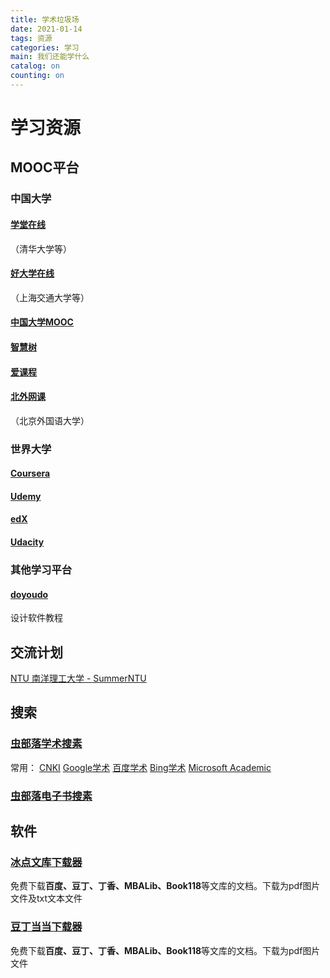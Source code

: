 ```yaml
---
title: 学术垃圾场
date: 2021-01-14
tags: 资源
categories: 学习
main: 我们还能学什么
catalog: on
counting: on
---
```

# 学习资源

## MOOC平台
### 中国大学
#### [学堂在线](https://next.xuetangx.com)
（清华大学等）
#### [好大学在线](https://www.cnmooc.org)
（上海交通大学等）
#### [中国大学MOOC](https://www.icourse163.org)
#### [智慧树](https://www.zhihuishu.com)
#### [爱课程](http://www.icourses.cn)
#### [北外网课](https://www.beiwaiclass.com)
（北京外国语大学）
### 世界大学
#### [Coursera](https://www.coursera.org/)
#### [Udemy](https://www.udemy.com/)
#### [edX](https://www.edx.org/)
#### [Udacity](https://www.udacity.com/)
### 其他学习平台
#### [doyoudo](https://www.doyoudo.com/)
设计软件教程
## 交流计划
[NTU 南洋理工大学 - SummerNTU](https://global.ntu.edu.sg/GMP/GEMTrailblazer/SummerProgramme/Pages/SummerNTU.aspx)

## 搜索
### [虫部落学术搜素](https://scholar.chongbuluo.com/)
常用：
[CNKI](https://www.cnki.net/)
[Google学术](https://scholar.google.com) 
[百度学术](https://xueshu.baidu.com)
[Bing学术](https://cn.bing.com/academic/)
[Microsoft Academic](https://academic.microsoft.com)
### [虫部落电子书搜素](https://ebook.chongbuluo.com/)

## 软件
### [冰点文库下载器](http://www.bingdian001.com/?p=30)
免费下载**百度、豆丁、丁香、MBALib、Book118**等文库的文档。下载为pdf图片文件及txt文本文件
### [豆丁当当下载器](https://www.lanzous.com/b953911)
免费下载**百度、豆丁、丁香、MBALib、Book118**等文库的文档。下载为pdf图片文件